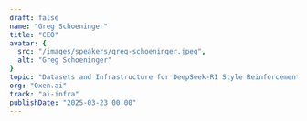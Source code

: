 ```yaml
---
draft: false
name: "Greg Schoeninger"
title: "CEO"
avatar: {
  src: "/images/speakers/greg-schoeninger.jpeg",
  alt: "Greg Schoeninger"
}
topic: "Datasets and Infrastructure for DeepSeek-R1 Style Reinforcement Learning (GRPO)"
org: "Oxen.ai"
track: "ai-infra"
publishDate: "2025-03-23 00:00"
---
```

